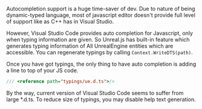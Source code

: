 Autocompletion support is a huge time-saver of dev. Due to nature of being dynamic-typed language, most of javascript editor doesn't provide full level of support like as C++ has in Visual Studio. 

However, Visual Studio Code provides auto completion for Javascript, only when typing information are given. So Unreal.js has built-in feature which generates typing information of All UnrealEngine entities which are accessible. You can regenerate typings by calling `Context.WriteDTS(path)`.

Once you have got typings, the only thing to have auto completion is adding a line to top of your JS code.

```js
/// <reference path="typings/ue.d.ts">/>
```

By the way, current version of Visual Studio Code seems to suffer from large *.d.ts. To reduce size of typings, you may disable help text generation.